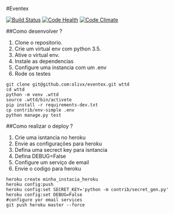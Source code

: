 #Eventex

[![Build Status](https://travis-ci.org/olivx/eventex.svg?branch=master)](https://travis-ci.org/olivx/eventex)
[![Code Health](https://landscape.io/github/olivx/eventex/master/landscape.svg?style=flat)](https://landscape.io/github/olivx/eventex/master)
[![Code Climate](https://codeclimate.com/github/olivx/eventex/badges/gpa.svg)](https://codeclimate.com/github/olivx/eventex)

##Como desenvolver ?

1.  Clone o repositorio.
2.  Crie um  virtual env com python 3.5.
3.  Ative o virtual env.
3.  Instale as dependencias 
4.  Configure uma instancia com um .env 
5.  Rode os testes

```console
git clone git@github.com:olivx/eventex.git wttd                 
cd wttd             
python -m venv .wttd                
source .wttd/bin/activete               
pip install -r requirements-dev.txt             
cp contrib/env-simple .env              
python manage.py test                         
```

##Como realizar o deploy ?

1. Crie uma isntancia no heroku
2. Envie as configurações para heroku 
3. Defina uma secrect key para isntancia 
4. Defina DEBUG=False
4. Configure um serviço de email 
5. Envie o codigo para heroku

```console                                            
heroku create minha_instacia_heroku             
heroku config:push              
heroku config:set SECRET_KEY='python -m contrib/secret_gen.py'                  
heroku config:set DEBUG=False
#configure yor email services
git push heroku master --force
```